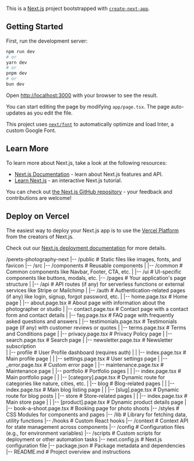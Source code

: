 This is a [Next.js](https://nextjs.org/) project bootstrapped with [`create-next-app`](https://github.com/vercel/next.js/tree/canary/packages/create-next-app).

## Getting Started

First, run the development server:

```bash
npm run dev
# or
yarn dev
# or
pnpm dev
# or
bun dev
```

Open [http://localhost:3000](http://localhost:3000) with your browser to see the result.

You can start editing the page by modifying `app/page.tsx`. The page auto-updates as you edit the file.

This project uses [`next/font`](https://nextjs.org/docs/basic-features/font-optimization) to automatically optimize and load Inter, a custom Google Font.

## Learn More

To learn more about Next.js, take a look at the following resources:

- [Next.js Documentation](https://nextjs.org/docs) - learn about Next.js features and API.
- [Learn Next.js](https://nextjs.org/learn) - an interactive Next.js tutorial.

You can check out [the Next.js GitHub repository](https://github.com/vercel/next.js/) - your feedback and contributions are welcome!

## Deploy on Vercel

The easiest way to deploy your Next.js app is to use the [Vercel Platform](https://vercel.com/new?utm_medium=default-template&filter=next.js&utm_source=create-next-app&utm_campaign=create-next-app-readme) from the creators of Next.js.

Check out our [Next.js deployment documentation](https://nextjs.org/docs/deployment) for more details.


/perets-photography-next
|-- /public              # Static files like images, fonts, and favicon
|-- /src
    |-- /components      # Reusable components
    |   |-- /common      # Common components like Navbar, Footer, CTA, etc.
    |   |-- /ui          # UI-specific components like buttons, modals, etc.
    |-- /pages           # Your application's page structure
    |   |-- /api         # API routes (if any) for serverless functions or external services like Stripe or Mailchimp
    |   |-- /auth        # Authentication-related pages (if any) like login, signup, forgot password, etc.
    |   |-- home.page.tsx       # Home page
    |   |-- about.page.tsx      # About page with information about the photographer or studio
    |   |-- contact.page.tsx    # Contact page with a contact form and contact details 
    |   |-- faq.page.tsx        # FAQ page with frequently asked questions and answers 
    |   |-- testimonials.page.tsx # Testimonials page (if any) with customer reviews or quotes 
    |   |-- terms.page.tsx      # Terms and Conditions page
    |   |-- privacy.page.tsx    # Privacy Policy page 
    |   |-- search.page.tsx     # Search page
    |   |-- newsletter.page.tsx # Newsletter subscription  
    |   |-- profile             # User Profile dashboard (requires auth) 
    |   |   |-- index.page.tsx  # Main profile page
    |   |   |-- settings.page.tsx # User settings page
    |   |-- _error.page.tsx     # Custom error page
    |   |-- maintenance.page.tsx # Maintenance page
    |   |-- portfolio           # Portfolio pages 
    |   |   |-- index.page.tsx  # Main portfolio page
    |   |   |-- [category].page.tsx # Dynamic route for categories like nature, cities, etc.
    |   |-- blog                # Blog-related pages
    |   |   |-- index.page.tsx  # Main blog listing page
    |   |   |-- [slug].page.tsx # Dynamic route for blog posts
    |   |-- store               # Store-related pages
    |   |   |-- index.page.tsx  # Main store page
    |   |   |-- [product].page.tsx # Dynamic product details page
    |   |-- book-a-shoot.page.tsx # Booking page for photo shoots
    |-- /styles          # CSS Modules for components and pages
    |-- /lib             # Library for fetching data, utility functions
    |-- /hooks           # Custom React hooks
    |-- /context         # Context API for state management across components
|-- /config             # Configuration files (e.g., for environment variables)
|-- /scripts            # Custom scripts for deployment or other automation tasks
|-- next.config.js      # Next.js configuration file
|-- package.json        # Package metadata and dependencies
|-- README.md           # Project overview and instructions

